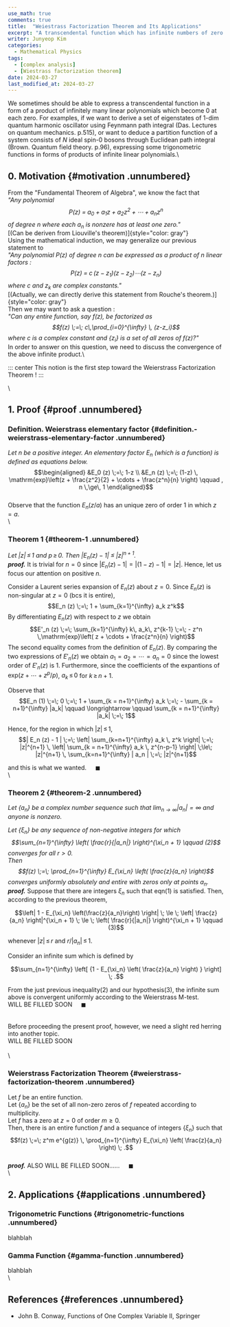 ```yaml
---
use_math: true
comments: true
title:  "Weiestrass Factorization Theorem and Its Applications"
excerpt: "A transcendental function which has infinite numbers of zero can be written in terms of infinite multiplications of linear polynomials."
writer: Junyeop Kim
categories:
  - Mathematical Physics
tags:
  - [complex analysis]
  - [Wiestrass factorization theorem]
date: 2024-03-27
last_modified_at: 2024-03-27
---
```


We sometimes should be able to express a transcendental function in a
form of a product of infinitely many linear polynomials which become 0
at each zero. For examples, if we want to derive a set of eigenstates of
1-dim quantum harmonic oscillator using Feynmann path integral (Das.
Lectures on quantum mechanics. p.515), or want to deduce a partition
function of a system consists of $N$ ideal spin-0 bosons through
Euclidean path integral (Brown. Quantum field theory. p.96), expressing
some trigonometric functions in forms of products of infinite linear
polynomials.\

## 0. Motivation {#motivation .unnumbered}

From the \"Fundamental Theorem of Algebra\", we know the fact that\
*\"Any polynomial
$$P(z) \;=\; a_0 + a_1 z + a_2 z^2 + \cdots + a_n z^n$$ of degree $n$
where each $a_n$ is nonzere has at least one zero.\"*\
[(Can be deriven from Liouville's theorem)]{style="color: gray"}\
Using the mathematical induction, we may generalize our previous
statement to\
*\"Any polynomial $P(z)$ of degree $n$ can be expressed as a product of
$n$ linear factors : $$P(z) \;=\; c\, (z-z_1)(z-z_2)\cdots (z-z_n)$$
where $c$ and $z_k$ are complex constants.\"*\
[(Actually, we can directly derive this statement from Rouche's
theorem.)]{style="color: gray"}\
Then we may want to ask a question :\
*\"Can any entire function, say $f(z)$, be factorized as
$$f(z) \;=\; c\,\prod_{i=0}^{\infty} \, (z-z_i)$$ where $c$ is a complex
constant and $\{z_i\}$ is a set of all zeros of $f(z)$?\"*\
In order to answer on this question, we need to discuss the convergence
of the above infinite product.\

::: center
This notion is the first step toward the Weierstrass Factorization
Theorem !
:::

\

## 1. Proof {#proof .unnumbered}

### Definition. Weierstrass elementary factor  {#definition.-weierstrass-elementary-factor .unnumbered}

*Let $n$ be a positive integer. An elementary factor $E_n$ (which is a
function) is defined as equations below.* $$\begin{aligned}
&E_0 (z) \;=\; 1-z \\ 
&E_n (z) \;=\; (1-z) \, \mathrm{exp}\left(z + \frac{z^2}{2} + \cdots + \frac{z^n}{n} \right) \qquad , n \,\ge\, 1 
\end{aligned}$$\
Observe that the function $E_n (z/a)$ has an unique zero of order 1 in
which $z=a$.\
\

### Theorem 1  {#theorem-1 .unnumbered}

*Let $|z| \, \le \, 1$ and $p \,\ge\, 0$. Then
$| E_n (z) - 1 | \; \le \; |z|^{n+1}$.*\
***proof.*** It is trivial for $n=0$ since
$| E_n(z) - 1 | = | (1-z)-1 | = |z|$. Hence, let us focus our attention
on positive $n$.

Consider a Laurent series expansion of $E_n (z)$ about $z=0$. Since
$E_n (z)$ is non-singular at $z=0$ (bcs it is entire),
$$E_n (z) \;=\; 1 + \sum_{k=1}^{\infty} a_k z^k$$ By differentiating
$E_n (z)$ with respect to $z$ we obtain
$$E'_n (z) \;=\; \sum_{k=1}^{\infty} k\, a_k\, z^{k-1} \;=\; - z^n \,\mathrm{exp}\left( z + \cdots + \frac{z^n}{n} \right)$$
The second equality comes from the definition of $E_n (z)$. By comparing
the two expressions of $E'_n (z)$ we obtain
$a_1 = a_2 = \cdots = a_n = 0$ since the lowest order of $E'_n (z)$
is 1. Furthermore, since the coefficients of the expantions of
$\mathrm{exp}(z+\cdots+z^p /p)$, $a_k \,\le\, 0$ for $k \,\ge\, n+1$.

Observe that
$$E_n (1) \;=\; 0 \;=\; 1 + \sum_{k = n+1}^{\infty} a_k \;=\; - \sum_{k = n+1}^{\infty} |a_k| \qquad \longrightarrow \qquad \sum_{k = n+1}^{\infty} |a_k| \;=\; 1$$

Hence, for the region in which $|z| \,\le\, 1$,
$$| E_n (z) - 1 | \;=\; \left| \sum_{k=n+1}^{\infty} a_k \, z^k \right| \;=\; |z|^{n+1} \, \left| \sum_{k = n+1}^{\infty} a_k \, z^{n-p-1} \right| \;\le\; |z|^{n+1} \, \sum_{k=n+1}^{\infty} | a_n | \;=\; |z|^{n+1}$$

and this is what we wanted. $\quad \blacksquare$\
\

### Theorem 2  {#theorem-2 .unnumbered}

*Let $\{ a_n \}$ be a complex number sequence such that
$\lim_{n \to \infty} | a_n | = \infty$ and anyone is nonzero.*

*Let $\{ \xi_n \}$ be any sequence of non-negative integers for which
$$\sum_{n=1}^{\infty} \left( \frac{r}{|a_n|} \right)^{\xi_n + 1} \qquad (2)$$
converges for all $r>0$.*\
*Then
$$f(z) \;=\; \prod_{n=1}^{\infty} E_{\xi_n} \left( \frac{z}{a_n} \right)$$
converges uniformly absolutely and entire with zeros only at points
$a_n$.*\
***proof.*** Suppose that there are integers $\xi_n$ such that eqn(1) is
satisfied. Then, according to the previous theorem,

$$\left| 1 - E_{\xi_n} \left(\frac{z}{a_n}\right) \right| \; \le \; \left| \frac{z}{a_n} \right|^{\xi_n + 1} \; \le \; \left( \frac{r}{|a_n|} \right)^{\xi_n + 1} \qquad (3)$$

whenever $|z| \,\le\, r$ and $r/|a_n| \,\le\, 1$.

Consider an infinite sum which is defined by

$$\sum_{n=1}^{\infty} \left[ {1 - E_{\xi_n} \left( \frac{z}{a_n} \right) } \right] \; .$$

From the just previous inequality(2) and our hypothesis(3), the infinite
sum above is convergent uniformly according to the Weierstrass M-test.\
WILL BE FILLED SOON $\quad \blacksquare$\
\
\
Before proceeding the present proof, however, we need a slight red
herring into another topic.\
WILL BE FILLED SOON\
\
\

### Weierstrass Factorization Theorem  {#weierstrass-factorization-theorem .unnumbered}

Let $f$ be an entire function.\
Let $\{ a_n \}$ be the set of all non-zero zeros of $f$ repeated
according to multiplicity.\
Let $f$ has a zero at $z=0$ of order $m \ge 0$.\
Then, there is an entire function $f$ and a sequance of integers
$\{\xi_n\}$ such that
$$f(z) \;=\; z^m e^{g(z)} \, \prod_{n=1}^{\infty} E_{\xi_n} \left( \frac{z}{a_n} \right) \; .$$\
***proof.*** ALSO WILL BE FILLED SOON\...\... $\quad \blacksquare$\
\

## 2. Applications {#applications .unnumbered}

### Trigonometric Functions {#trigonometric-functions .unnumbered}

blahblah

### Gamma Function {#gamma-function .unnumbered}

blahblah\
\

## References {#references .unnumbered}

-   John B. Conway, Functions of One Complex Variable II, Springer
